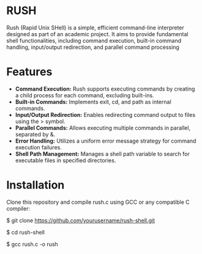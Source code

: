 # RUSH

  Rush (Rapid Unix SHell) is a simple, efficient command-line interpreter designed as part of an academic project. It aims to provide fundamental shell functionalities, including command execution, built-in command handling, input/output redirection, and parallel command processing


# Features

* **Command Execution:** Rush supports executing commands by creating a child process for each command, excluding built-ins.
* **Built-in Commands:** Implements exit, cd, and path as internal commands.
* **Input/Output Redirection:** Enables redirecting command output to files using the > symbol.
* **Parallel Commands:** Allows executing multiple commands in parallel, separated by &.
* **Error Handling:** Utilizes a uniform error message strategy for command execution failures.
* **Shell Path Management:** Manages a shell path variable to search for executable files in specified directories.

# Installation
Clone this repository and compile rush.c using GCC or any compatible C compiler:

$ git clone https://github.com/yourusername/rush-shell.git

$ cd rush-shell

$ gcc rush.c -o rush
